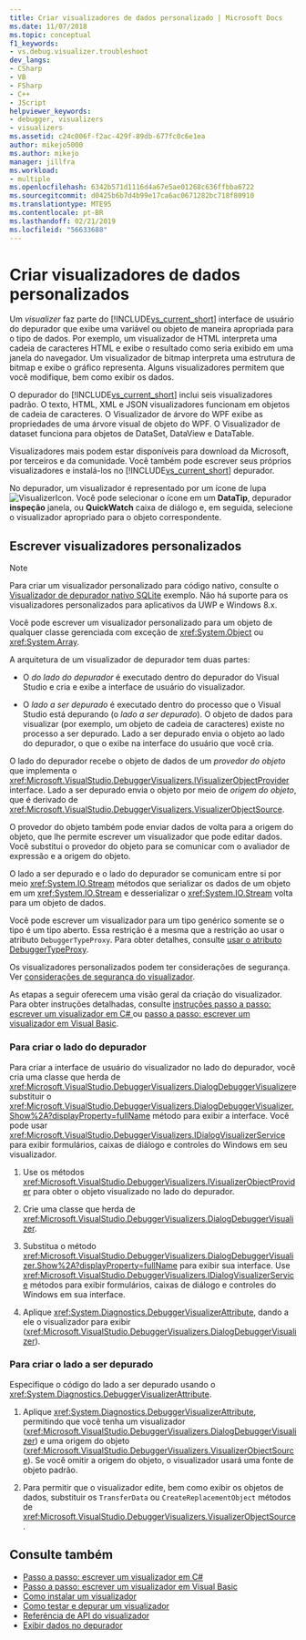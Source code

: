 ```yaml
---
title: Criar visualizadores de dados personalizado | Microsoft Docs
ms.date: 11/07/2018
ms.topic: conceptual
f1_keywords:
- vs.debug.visualizer.troubleshoot
dev_langs:
- CSharp
- VB
- FSharp
- C++
- JScript
helpviewer_keywords:
- debugger, visualizers
- visualizers
ms.assetid: c24c006f-f2ac-429f-89db-677fc0c6e1ea
author: mikejo5000
ms.author: mikejo
manager: jillfra
ms.workload:
- multiple
ms.openlocfilehash: 6342b571d1116d4a67e5ae01268c636ffbba6722
ms.sourcegitcommit: d0425b6b7d4b99e17ca6ac0671282bc718f80910
ms.translationtype: MTE95
ms.contentlocale: pt-BR
ms.lasthandoff: 02/21/2019
ms.locfileid: "56633688"
---
```

# <a name="create-custom-data-visualizers"></a>Criar visualizadores de dados personalizados
 Um *visualizer* faz parte do [!INCLUDE[vs_current_short](../code-quality/includes/vs_current_short_md.md)] interface de usuário do depurador que exibe uma variável ou objeto de maneira apropriada para o tipo de dados. Por exemplo, um visualizador de HTML interpreta uma cadeia de caracteres HTML e exibe o resultado como seria exibido em uma janela do navegador. Um visualizador de bitmap interpreta uma estrutura de bitmap e exibe o gráfico representa. Alguns visualizadores permitem que você modifique, bem como exibir os dados.

 O depurador do [!INCLUDE[vs_current_short](../code-quality/includes/vs_current_short_md.md)] inclui seis visualizadores padrão. O texto, HTML, XML e JSON visualizadores funcionam em objetos de cadeia de caracteres. O Visualizador de árvore do WPF exibe as propriedades de uma árvore visual de objeto do WPF. O Visualizador de dataset funciona para objetos de DataSet, DataView e DataTable.

Visualizadores mais podem estar disponíveis para download da Microsoft, por terceiros e da comunidade. Você também pode escrever seus próprios visualizadores e instalá-los no [!INCLUDE[vs_current_short](../code-quality/includes/vs_current_short_md.md)] depurador.

No depurador, um visualizador é representado por um ícone de lupa ![VisualizerIcon](../debugger/media/dbg-tips-visualizer-icon.png "ícone do visualizador"). Você pode selecionar o ícone em um **DataTip**, depurador **inspeção** janela, ou **QuickWatch** caixa de diálogo e, em seguida, selecione o visualizador apropriado para o objeto correspondente.

## <a name="write-custom-visualizers"></a>Escrever visualizadores personalizados

 > [!NOTE]
 > Para criar um visualizador personalizado para código nativo, consulte o [Visualizador de depurador nativo SQLite](https://github.com/Microsoft/VSSDK-Extensibility-Samples/tree/master/SqliteVisualizer) exemplo. Não há suporte para os visualizadores personalizados para aplicativos da UWP e Windows 8.x.

Você pode escrever um visualizador personalizado para um objeto de qualquer classe gerenciada com exceção de <xref:System.Object> ou <xref:System.Array>.

A arquitetura de um visualizador de depurador tem duas partes:

- O *do lado do depurador* é executado dentro do depurador do Visual Studio e cria e exibe a interface de usuário do visualizador.

- O *lado a ser depurado* é executado dentro do processo que o Visual Studio está depurando (o *lado a ser depurado*). O objeto de dados para visualizar (por exemplo, um objeto de cadeia de caracteres) existe no processo a ser depurado. Lado a ser depurado envia o objeto ao lado do depurador, o que o exibe na interface do usuário que você cria.

O lado do depurador recebe o objeto de dados de um *provedor do objeto* que implementa o <xref:Microsoft.VisualStudio.DebuggerVisualizers.IVisualizerObjectProvider> interface. Lado a ser depurado envia o objeto por meio de *origem do objeto*, que é derivado de <xref:Microsoft.VisualStudio.DebuggerVisualizers.VisualizerObjectSource>.

O provedor do objeto também pode enviar dados de volta para a origem do objeto, que lhe permite escrever um visualizador que pode editar dados. Você substitui o provedor do objeto para se comunicar com o avaliador de expressão e a origem do objeto.

O lado a ser depurado e o lado do depurador se comunicam entre si por meio <xref:System.IO.Stream> métodos que serializar os dados de um objeto em um <xref:System.IO.Stream> e desserializar o <xref:System.IO.Stream> volta para um objeto de dados.

Você pode escrever um visualizador para um tipo genérico somente se o tipo é um tipo aberto. Essa restrição é a mesma que a restrição ao usar o atributo `DebuggerTypeProxy`. Para obter detalhes, consulte [usar o atributo DebuggerTypeProxy](../debugger/using-debuggertypeproxy-attribute.md).

Os visualizadores personalizados podem ter considerações de segurança. Ver [considerações de segurança do visualizador](../debugger/visualizer-security-considerations.md).

As etapas a seguir oferecem uma visão geral da criação do visualizador. Para obter instruções detalhadas, consulte [instruções passo a passo: escrever um visualizador em C# ](../debugger/walkthrough-writing-a-visualizer-in-csharp.md) ou [passo a passo: escrever um visualizador em Visual Basic](../debugger/walkthrough-writing-a-visualizer-in-visual-basic.md).

### <a name="to-create-the-debugger-side"></a>Para criar o lado do depurador

Para criar a interface de usuário do visualizador no lado do depurador, você cria uma classe que herda de <xref:Microsoft.VisualStudio.DebuggerVisualizers.DialogDebuggerVisualizer>e substituir o <xref:Microsoft.VisualStudio.DebuggerVisualizers.DialogDebuggerVisualizer.Show%2A?displayProperty=fullName> método para exibir a interface. Você pode usar <xref:Microsoft.VisualStudio.DebuggerVisualizers.IDialogVisualizerService> para exibir formulários, caixas de diálogo e controles do Windows em seu visualizador.

1.  Use os métodos <xref:Microsoft.VisualStudio.DebuggerVisualizers.IVisualizerObjectProvider> para obter o objeto visualizado no lado do depurador.

1.  Crie uma classe que herda de <xref:Microsoft.VisualStudio.DebuggerVisualizers.DialogDebuggerVisualizer>.

1.  Substitua o método <xref:Microsoft.VisualStudio.DebuggerVisualizers.DialogDebuggerVisualizer.Show%2A?displayProperty=fullName> para exibir sua interface. Use <xref:Microsoft.VisualStudio.DebuggerVisualizers.IDialogVisualizerService> métodos para exibir formulários, caixas de diálogo e controles do Windows em sua interface.

4.  Aplique <xref:System.Diagnostics.DebuggerVisualizerAttribute>, dando a ele o visualizador para exibir (<xref:Microsoft.VisualStudio.DebuggerVisualizers.DialogDebuggerVisualizer>).

### <a name="to-create-the-debuggee-side"></a>Para criar o lado a ser depurado

Especifique o código do lado a ser depurado usando o <xref:System.Diagnostics.DebuggerVisualizerAttribute>.

1.  Aplique <xref:System.Diagnostics.DebuggerVisualizerAttribute>, permitindo que você tenha um visualizador (<xref:Microsoft.VisualStudio.DebuggerVisualizers.DialogDebuggerVisualizer>) e uma origem do objeto (<xref:Microsoft.VisualStudio.DebuggerVisualizers.VisualizerObjectSource>). Se você omitir a origem do objeto, o visualizador usará uma fonte de objeto padrão.

1.  Para permitir que o visualizador edite, bem como exibir os objetos de dados, substituir os `TransferData` ou `CreateReplacementObject` métodos de <xref:Microsoft.VisualStudio.DebuggerVisualizers.VisualizerObjectSource>.

## <a name="see-also"></a>Consulte também

- [Passo a passo: escrever um visualizador em C#](../debugger/walkthrough-writing-a-visualizer-in-csharp.md)
- [Passo a passo: escrever um visualizador em Visual Basic](../debugger/walkthrough-writing-a-visualizer-in-visual-basic.md)
- [Como instalar um visualizador](../debugger/how-to-install-a-visualizer.md)
- [Como testar e depurar um visualizador](../debugger/how-to-test-and-debug-a-visualizer.md)
- [Referência de API do visualizador](../debugger/visualizer-api-reference.md)
- [Exibir dados no depurador](../debugger/viewing-data-in-the-debugger.md)
